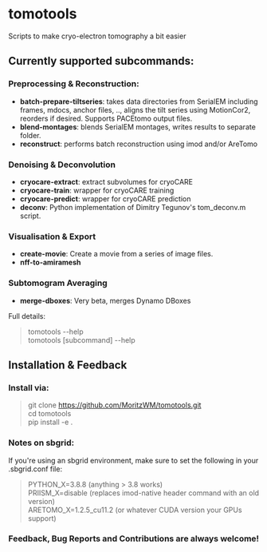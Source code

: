 # tomotools
Scripts to make cryo-electron tomography a bit easier

## Currently supported subcommands:

### Preprocessing & Reconstruction:
- **batch-prepare-tiltseries**: takes data directories from SerialEM including frames, mdocs, anchor files, .., aligns the tilt series using MotionCor2, reorders if desired. Supports PACEtomo output files. 
- **blend-montages**: blends SerialEM montages, writes results to separate folder.
- **reconstruct**: performs batch reconstruction using imod and/or AreTomo

### Denoising & Deconvolution
- **cryocare-extract**: extract subvolumes for cryoCARE
- **cryocare-train**: wrapper for cryoCARE training
- **cryocare-predict**: wrapper for cryoCARE prediction
- **deconv**: Python implementation of Dimitry Tegunov's tom_deconv.m script.

### Visualisation & Export
- **create-movie**: Create a movie from a series of image files. 
- **nff-to-amiramesh**

### Subtomogram Averaging
- **merge-dboxes**: Very beta, merges Dynamo DBoxes

Full details:
> tomotools --help  
> tomotools [subcommand] --help

## Installation & Feedback

### Install via:
> git clone https://github.com/MoritzWM/tomotools.git  
> cd tomotools  
> pip install -e .

### Notes on sbgrid:
If you're using an sbgrid environment, make sure to set the following in your .sbgrid.conf file:

> PYTHON_X=3.8.8 (anything > 3.8 works)  
> PRIISM_X=disable (replaces imod-native header command with an old version)  
> ARETOMO_X=1.2.5_cu11.2 (or whatever CUDA version your GPUs support)  

### Feedback, Bug Reports and Contributions are always welcome!